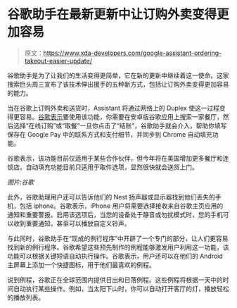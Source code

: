 # 谷歌助手在最新更新中让订购外卖变得更加容易

> 原文：<https://www.xda-developers.com/google-assistant-ordering-takeout-easier-update/>

谷歌助手是为了让我们的生活变得更简单，它在新的更新中继续着这一使命。这家搜索巨头周三宣布了该技术伸出援手的五种新方式，包括让订购外卖变得更加容易的能力。

当在谷歌上订购外卖和送货时，Assistant 将通过网络上的 Duplex 使这一过程变得更容易。[谷歌表示](https://blog.google/products/assistant/5-new-ways-google-assistant-can-make-day-little-easier/)要使用该功能，你需要在安卓版谷歌应用上搜索一家餐厅，然后选择“在线订购”或“取餐”一旦你点击了“结账”，谷歌助手就会介入，帮助你填写保存在 Google Pay 中的联系方式和支付细节，并同步到 Chrome 自动填充功能。

谷歌表示，该功能目前仅适用于某些合作伙伴，但今年将在美国增加更多餐厅和连锁店。自动填充功能目前只适用于取件选项，显然很快就会送货上门。

*图片:谷歌*

此外，谷歌助理用户还可以告诉他们的 Nest 扬声器或显示器找到他们丢失的手机，包括 iphone。谷歌表示，iPhone 用户将需要选择接收来自谷歌主页应用的通知和重要警报。启用该选项后，当您的设备处于静音或勿扰模式时，您的手机可以收到重要通知，甚至可以播放自定义铃声。

与此同时，谷歌助手在“现成的例行程序”中开辟了一个专门的部分，让人们更容易找到新的例行程序。谷歌希望这些预先制作的例程能够激发用户利用这一功能，该功能可以根据关键短语自动执行操作。谷歌表示，用户还可以在他们的 Android 主屏幕上添加一个快捷图标，用于他们最喜欢的例程。

说到例程，谷歌正在全球范围内提供日出和日落例程。这些例程将根据一天中的时间自动执行某些操作。例如，当太阳下山时，你可以自动打开客厅的灯，播放轻松的播放列表。